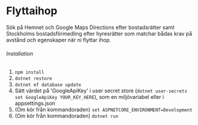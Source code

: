 # Flyttaihop
Sök på Hemnet och Google Maps Directions efter bostadsrätter samt Stockholms bostadsförmedling efter hyresrätter som matchar bådas krav på avstånd och egenskaper när ni flyttar ihop.

###### Installation
1. `npm install`
2. `dotnet restore`
3. `dotnet ef database update`
4. Sätt värdet på 'GoogleApiKey' i user secret store (`dotnet user-secrets set GoogleApiKey YOUR_KEY_HERE`), som en miljövariabel eller i appsettings.json 
5. (Om kör från kommandoraden) `set ASPNETCORE_ENVIRONMENT=Development`
6. (Om kör från kommandoraden) `dotnet run`